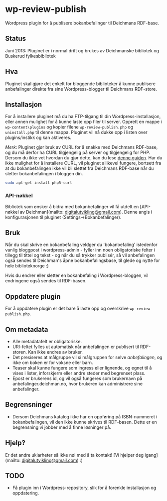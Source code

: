 # wp-review-publish
Wordpress plugin for å publisere bokanbefalinger til Deichmans RDF-base.

## Status
Juni 2013: Pluginet er i normal drift og brukes av Deichmanske bibliotek og Buskerud fylkesbibliotek

## Hva
Pluginet skal gjøre det enkelt for bloggende biblioteker å kunne publisere anbefalinger direkte fra sine Wordpress-blogger til Deichmans RDF-store.

## Installasjon
For å installere pluginet må du ha FTP-tilgang til din Wordpress-installasjon, eller annen mulighet for å kunne laste opp filer til server. Opprett en mappe i `wp-content\plugins` og kopier filene `wp-review-publish.php` og `uninstall.php` til denne mappa. Pluginet vil nå dukke opp i listen over plugins/instikk og kan aktiveres.

*Merk*: Pluginet gjør bruk av CURL for å snakke med Deichmans RDF-base, og du må derfor ha CURL tilgjengelig på server og tilgjengelig for PHP. Dersom du ikke vet hvordan du gjør dette, kan du lese [denne guiden](http://www.tomjepson.co.uk/enabling-curl-in-php-php-ini-wamp-xamp-ubuntu/). Har du ikke mulighet for å installere CURL, vil pluginet allikevel fungere, bortsett fra at du bokanbefalingen ikke vil bli slettet fra Deichmans RDF-base når du sletter bokanbefalingen i bloggen din.

```bash
sudo apt-get install php5-curl
```

### API-nøkkel
Bibliotek som ønsker å bidra med bokanbefalinger vil få utdelt en [API-nøkkel av Deichman](mailto: digitalutvikling@gmail.com). Denne angis i konfigurasjonen til pluginet (Settings->Bokanbefalinger).

## Bruk
Når du skal skrive en bokanbefaling veldger du 'bokanbefaling' istedenfor vanlig bloggpost i wordpress-admin - fyller inn noen obligatoriske felter i tillegg til tittel og tekst - og når du så trykker publisér, så vil anbefalingen også sendes til Deichman's åpne bokanbefalingsbase, til glede og nytte for hele biblioteknorge :)

Hvis du endrer eller sletter en bokanbefaling i Wordpress-bloggen, vil endringene også sendes til RDF-basen.

## Oppdatere plugin
For å oppdatere plugin er det bare å laste opp og overskrive `wp-review-publish.php`.

## Om metadata
+ Alle metadatafelt er obligatoriske.
+ URI-feltet fylles ut automatisk når anbefalingen er publisert til RDF-storen. Kan ikke endres av bruker.
+ Det presiseres at målgruppe vil si målgruppen for selve *anbefalingen*, og ikke om boken er for voksne eller barn.
+ Teaser skal kunne fungere som ingress eller lignende, og egnet til å vises i lister, inforskjerm eller andre steder med begrenset plass.
+ Epost er brukerens id, og vil også fungeres som brukernavn på anbefalinger.deichman.no, hvor brukeren kan administrere sine anbefalinger.

## Begrensninger
+ Dersom Deichmans katalog ikke har en oppføring på ISBN-nummeret i bokanbefalingen, vil den ikke kunne skrives til RDF-basen. Dette er en begrensning vi jobber med å finne løsninger på.

## Hjelp?
Er det andre uklarheter så ikke nøl med å ta kontakt! [Vi hjelper deg igang](mailto: digitalutvikling@gmail.com) :)

## TODO
* Få plugin inn i Wordpress-repository, slik for å forenkle installasjon og oppdatering.
